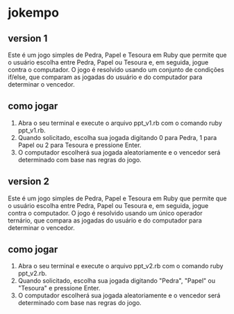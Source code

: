 # jokempo

## version 1
Este é um jogo simples de Pedra, Papel e Tesoura em Ruby que permite que o usuário escolha entre Pedra, Papel ou Tesoura e, em seguida, jogue contra o computador. O jogo é resolvido usando um conjunto de condições if/else, que comparam as jogadas do usuário e do computador para determinar o vencedor.

## como jogar
1. Abra o seu terminal e execute o arquivo ppt_v1.rb com o comando ruby ppt_v1.rb.
2. Quando solicitado, escolha sua jogada digitando 0 para Pedra, 1 para Papel ou 2 para Tesoura e pressione Enter.
3. O computador escolherá sua jogada aleatoriamente e o vencedor será determinado com base nas regras do jogo.


## version 2
Este é um jogo simples de Pedra, Papel e Tesoura em Ruby que permite que o usuário escolha entre Pedra, Papel ou Tesoura e, em seguida, jogue contra o computador. O jogo é resolvido usando um único operador ternário, que compara as jogadas do usuário e do computador para determinar o vencedor.

## como jogar
1. Abra o seu terminal e execute o arquivo ppt_v2.rb com o comando ruby ppt_v2.rb.
2. Quando solicitado, escolha sua jogada digitando "Pedra", "Papel" ou "Tesoura" e pressione Enter.
3. O computador escolherá sua jogada aleatoriamente e o vencedor será determinado com base nas regras do jogo.
